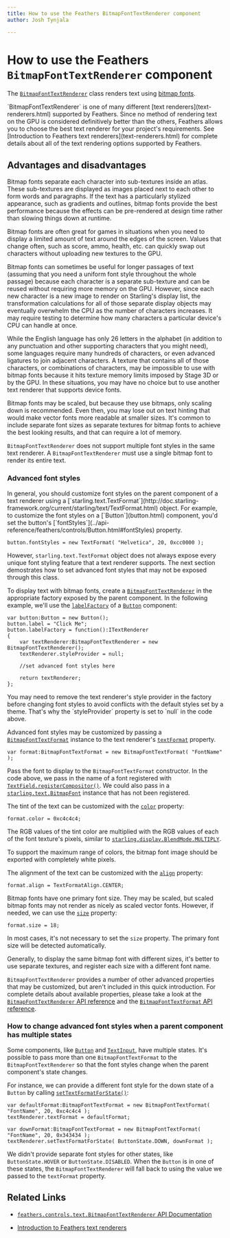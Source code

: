 ```yaml
---
title: How to use the Feathers BitmapFontTextRenderer component  
author: Josh Tynjala

---
```

# How to use the Feathers `BitmapFontTextRenderer` component

The [`BitmapFontTextRenderer`](../api-reference/feathers/controls/text/BitmapFontTextRenderer.html) class renders text using [bitmap fonts](http://wiki.starling-framework.org/manual/displaying_text#bitmap_fonts).

<aside class="info">`BitmapFontTextRenderer` is one of many different [text renderers](text-renderers.html) supported by Feathers. Since no method of rendering text on the GPU is considered definitively better than the others, Feathers allows you to choose the best text renderer for your project's requirements. See [Introduction to Feathers text renderers](text-renderers.html) for complete details about all of the text rendering options supported by Feathers.</aside>

## Advantages and disadvantages

Bitmap fonts separate each character into sub-textures inside an atlas. These sub-textures are displayed as images placed next to each other to form words and paragraphs. If the text has a particularly stylized appearance, such as gradients and outlines, bitmap fonts provide the best performance because the effects can be pre-rendered at design time rather than slowing things down at runtime.

Bitmap fonts are often great for games in situations when you need to display a limited amount of text around the edges of the screen. Values that change often, such as score, ammo, health, etc. can quickly swap out characters without uploading new textures to the GPU.

Bitmap fonts can sometimes be useful for longer passages of text (assuming that you need a uniform font style throughout the whole passage) because each character is a separate sub-texture and can be reused without requiring more memory on the GPU. However, since each new character is a new image to render on Starling's display list, the transformation calculations for all of those separate display objects may eventually overwhelm the CPU as the number of characters increases. It may require testing to determine how many characters a particular device's CPU can handle at once.

While the English language has only 26 letters in the alphabet (in addition to any punctuation and other supporting characters that you might need), some languages require many hundreds of characters, or even advanced ligatures to join adjacent characters. A texture that contains all of those characters, or combinations of characters, may be impossible to use with bitmap fonts because it hits texture memory limits imposed by Stage 3D or by the GPU. In these situations, you may have no choice but to use another text renderer that supports device fonts.

Bitmap fonts may be scaled, but because they use bitmaps, only scaling down is recommended. Even then, you may lose out on text hinting that would make vector fonts more readable at smaller sizes. It's common to include separate font sizes as separate textures for bitmap fonts to achieve the best looking results, and that can require a lot of memory.

`BitmapFontTextRenderer` does not support multiple font styles in the same text renderer. A `BitmapFontTextRenderer` must use a single bitmap font to render its entire text.

### Advanced font styles

<aside class="info">In general, you should customize font styles on the parent component of a text renderer using a [`starling.text.TextFormat`](http://doc.starling-framework.org/current/starling/text/TextFormat.html) object. For example, to customize the font styles on a [`Button`](button.html) component, you'd set the button's [`fontStyles`](../api-reference/feathers/controls/Button.html#fontStyles) property.

``` code
button.fontStyles = new TextFormat( "Helvetica", 20, 0xcc0000 );
```

However, `starling.text.TextFormat` object does not always expose every unique font styling feature that a text renderer supports. The next section demostrates how to set advanced font styles that may not be exposed through this class.</aside>

To display text with bitmap fonts, create a [`BitmapFontTextRenderer`](../api-reference/feathers/controls/text/BitmapFontTextRenderer.html) in the appropriate factory exposed by the parent component. In the following example, we'll use the [`labelFactory`](../api-reference/feathers/controls/Button.html#labelFactory) of a [`Button`](button.html) component:

``` code
var button:Button = new Button();
button.label = "Click Me";
button.labelFactory = function():ITextRenderer
{
	var textRenderer:BitmapFontTextRenderer = new BitmapFontTextRenderer();
	textRenderer.styleProvider = null;
	
	//set advanced font styles here
	
	return textRenderer;
};
```

<aside class="info">You may need to remove the text renderer's style provider in the factory before changing font styles to avoid conflicts with the default styles set by a theme. That's why the `styleProvider` property is set to `null` in the code above.</aside>

Advanced font styles may be customized by passing a [`BitmapFontTextFormat`](../api-reference/feathers/text/BitmapFontTextFormat.html) instance to the text renderer's [`textFormat`](../api-reference/feathers/controls/text/BitmapFontTextRenderer.html#textFormat) property.

``` code
var format:BitmapFontTextFormat = new BitmapFontTextFormat( "FontName" );
```

Pass the font to display to the `BitmapFontTextFormat` constructor. In the code above, we pass in the name of a font registered with [`TextField.registerCompositor()`](http://doc.starling-framework.org/core/starling/text/TextField.html#registerCompositor()). We could also pass in a [`starling.text.BitmapFont`](http://doc.starling-framework.org/core/starling/text/BitmapFont.html) instance that has not been registered.

The tint of the text can be customized with the [`color`](../api-reference/feathers/text/BitmapFontTextFormat.html#color) property:

``` code
format.color = 0xc4c4c4;
```

The RGB values of the tint color are multiplied with the RGB values of each of the font texture's pixels, similar to [`starling.display.BlendMode.MULTIPLY`](http://doc.starling-framework.org/current/starling/display/BlendMode.html#MULTIPLY).

<aside class="info">To support the maximum range of colors, the bitmap font image should be exported with completely white pixels.</aside>

The alignment of the text can be customized with the [`align`](../api-reference/feathers/text/BitmapFontTextFormat.html#align) property:

``` code
format.align = TextFormatAlign.CENTER;
```

Bitmap fonts have one primary font size. They may be scaled, but scaled bitmap fonts may not render as nicely as scaled vector fonts. However, if needed, we can use the [`size`](../api-reference/feathers/text/BitmapFontTextFormat.html#size) property:

``` code
format.size = 18;
```

In most cases, it's not necessary to set the `size` property. The primary font size will be detected automatically.

<aside class="info">Generally, to display the same bitmap font with different sizes, it's better to use separate textures, and register each size with a different font name.</aside>

`BitmapFontTextRenderer` provides a number of other advanced properties that may be customized, but aren't included in this quick introduction. For complete details about available properties, please take a look at the [`BitmapFontTextRenderer` API reference](../api-reference/feathers/controls/text/BitmapFontTextRenderer.html) and the [`BitmapFontTextFormat` API reference](../api-reference/feathers/text/BitmapFontTextFormat.html).

### How to change advanced font styles when a parent component has multiple states

Some components, like [`Button`](button.html) and [`TextInput`](text-input.html), have multiple states. It's possible to pass more than one `BitmapFontTextFormat` to the `BitmapFontTextRenderer` so that the font styles change when the parent component's state changes.

For instance, we can provide a different font style for the down state of a `Button` by calling [`setTextFormatForState()`](../api-reference/feathers/controls/text/BitmapFontTextRenderer.html#setTextFormatForState()):

```code
var defaultFormat:BitmapFontTextFormat = new BitmapFontTextFormat( "FontName", 20, 0xc4c4c4 );
textRenderer.textFormat = defaultFormat;

var downFormat:BitmapFontTextFormat = new BitmapFontTextFormat( "FontName", 20, 0x343434 );
textRenderer.setTextFormatForState( ButtonState.DOWN, downFormat );
```

We didn't provide separate font styles for other states, like `ButtonState.HOVER` or `ButtonState.DISABLED`. When the `Button` is in one of these states, the `BitmapFontTextRenderer` will fall back to using the value we passed to the `textFormat` property.

## Related Links

-   [`feathers.controls.text.BitmapFontTextRenderer` API Documentation](../api-reference/feathers/controls/text/BitmapFontTextRenderer.html)

-   [Introduction to Feathers text renderers](text-renderers.html)